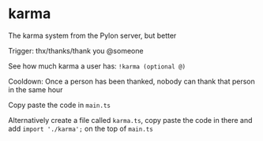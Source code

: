 # karma
The karma system from the Pylon server, but better

Trigger: thx/thanks/thank you @someone

See how much karma a user has: `!karma (optional @)`

Cooldown: Once a person has been thanked, nobody can thank that person in the same hour

Copy paste the code in `main.ts`

Alternatively create a file called `karma.ts`, copy paste the code in there and add `import './karma';` on the top of `main.ts`
